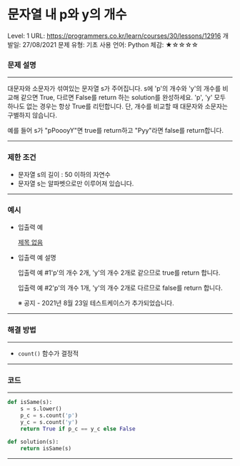 # 문자열 내 p와 y의 개수

Level: 1
URL: https://programmers.co.kr/learn/courses/30/lessons/12916
개발일: 27/08/2021
문제 유형: 기초
사용 언어: Python
체감: ★☆☆☆☆

### 문제 설명

---

대문자와 소문자가 섞여있는 문자열 s가 주어집니다. s에 'p'의 개수와 'y'의 개수를 비교해 같으면 True, 다르면 False를 return 하는 solution를 완성하세요. 'p', 'y' 모두 하나도 없는 경우는 항상 True를 리턴합니다. 단, 개수를 비교할 때 대문자와 소문자는 구별하지 않습니다.

예를 들어 s가 "pPoooyY"면 true를 return하고 "Pyy"라면 false를 return합니다.

---

### 제한 조건

- 문자열 s의 길이 : 50 이하의 자연수
- 문자열 s는 알파벳으로만 이루어져 있습니다.

---

### 예시

- 입출력 예

    [제목 없음](%E1%84%86%E1%85%AE%E1%86%AB%E1%84%8C%E1%85%A1%E1%84%8B%E1%85%A7%E1%86%AF%20%E1%84%82%E1%85%A2%20p%E1%84%8B%E1%85%AA%20y%E1%84%8B%E1%85%B4%20%E1%84%80%E1%85%A2%E1%84%89%E1%85%AE%205c3d5841f7064accace3abf7fb7b8303/%E1%84%8C%E1%85%A6%E1%84%86%E1%85%A9%E1%86%A8%20%E1%84%8B%E1%85%A5%E1%86%B9%E1%84%82%E1%85%B3%E1%86%AB%20%E1%84%83%E1%85%A6%E1%84%8B%E1%85%B5%E1%84%90%E1%85%A5%E1%84%87%E1%85%A6%E1%84%8B%E1%85%B5%E1%84%89%E1%85%B3%20774bf7ce47d2426582b2cb9134f105cb.csv)

- 입출력 예 설명

    입출력 예 #1'p'의 개수 2개, 'y'의 개수 2개로 같으므로 true를 return 합니다.

    입출력 예 #2'p'의 개수 1개, 'y'의 개수 2개로 다르므로 false를 return 합니다.

    ※ 공지 - 2021년 8월 23일 테스트케이스가 추가되었습니다.

---

### 해결 방법

---

- `count()` 함수가 결정적

---

### 코드

---

```python
def isSame(s):
    s = s.lower()
    p_c = s.count('p')
    y_c = s.count('y')
    return True if p_c == y_c else False

def solution(s):
    return isSame(s)
```

---